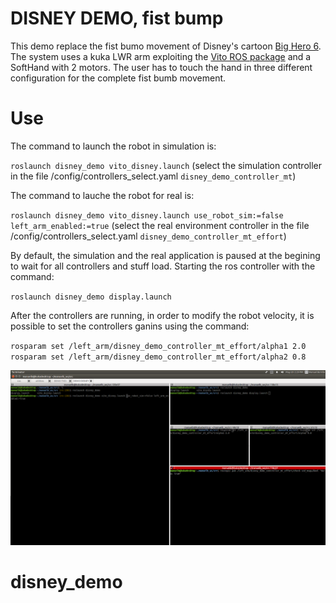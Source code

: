 # DISNEY DEMO, fist bump
This demo replace the fist bumo movement of Disney's cartoon [Big Hero 6](https://www.youtube.com/watch?v=zVLA8fvBczg). The system uses a kuka LWR arm exploiting the [Vito ROS package](https://github.com/CentroEPiaggio/vito-robot/blob/master/README.md)  and a SoftHand with 2 motors. The user has to touch the hand in three different configuration for the complete fist bumb movement.

# Use
The command to launch the robot in simulation is:

`roslaunch disney_demo vito_disney.launch`
(select the simulation controller in the file /config/controllers_select.yaml  `disney_demo_controller_mt`)


The command to lauche the robot for real is:    
 
`roslaunch disney_demo vito_disney.launch use_robot_sim:=false left_arm_enabled:=true`
(select the real environment controller in the file /config/controllers_select.yaml  `disney_demo_controller_mt_effort`)


By default, the simulation and the real application is paused at the begining to wait for all controllers and stuff load. Starting the ros controller with the command:

`roslaunch disney_demo display.launch` 


After the controllers are running, in order to modify the robot velocity, it is possible to set the controllers ganins using the command:

`rosparam set /left_arm/disney_demo_controller_mt_effort/alpha1 2.0` 
`rosparam set /left_arm/disney_demo_controller_mt_effort/alpha2 0.8` 


![terminal](media/terminal.png)


# disney_demo
